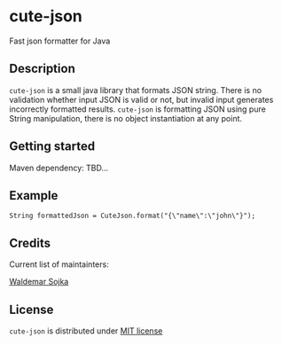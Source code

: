 # cute-json
Fast json formatter for Java

## Description

`cute-json` is a small java library that formats JSON string.
There is no validation whether input JSON is valid or not, but invalid input generates incorrectly formatted results.
`cute-json` is formatting JSON using pure String manipulation, there is no object instantiation at any point. 

## Getting started

Maven dependency:
TBD...

## Example

    String formattedJson = CuteJson.format("{\"name\":\"john\"}");

## Credits

Current list of maintainters:

[Waldemar Sojka](https://twitter.com/WaldemarSojka)

## License

`cute-json` is distributed under [MIT license](https://github.com/waso/cute-json/blob/develop/LICENSE.txt)